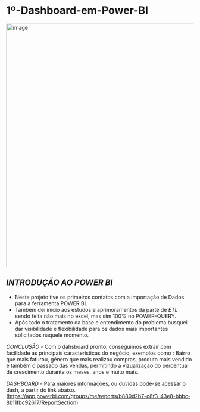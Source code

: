 # 1º-Dashboard-em-Power-BI

<img width="653" alt="image" src="https://user-images.githubusercontent.com/103518697/188472242-502acf2f-d9ba-422f-ba8e-119b81c78fa3.png">


## *INTRODUÇÃO AO POWER BI*
- Neste projeto tive os primeiros contatos com a importação de Dados para a ferramenta POWER BI.
- Também dei inicio aos estudos e aprimoramentos da parte de *ETL* sendo feita não mais no excel, mas sim 100% no POWER-QUERY.
- Após todo o tratamento da base e entendimento do problema busquei dar visibilidade e flexibilidade para os dados mais importantes solicitados naquele momento.

*CONCLUSÃO* - Com o dahsboard pronto, conseguimos extrair com facilidade as principais características do negócio, exemplos como : Bairro que mais faturou, gênero que mais realizou compras, produto mais vendido e também o passado das vendas, permitindo a vizualização do percentual de crescimento durante os meses, anos e muito mais.

*DASHBOARD* - Para maiores informações, ou duvidas pode-se acessar o dash, a partir do link abaixo.
(https://app.powerbi.com/groups/me/reports/b880d2b7-c8f3-43e8-bbbc-8b11fbc92617/ReportSection)
